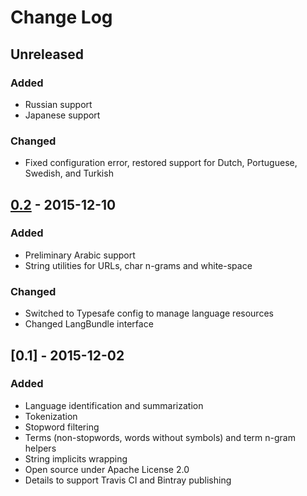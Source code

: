 # Change Log

## Unreleased

### Added
- Russian support
- Japanese support

### Changed

- Fixed configuration error, restored support for Dutch, Portuguese, Swedish,
  and Turkish

## [0.2] - 2015-12-10

### Added
- Preliminary Arabic support
- String utilities for URLs, char n-grams and white-space

### Changed
- Switched to Typesafe config to manage language resources
- Changed LangBundle interface

## [0.1] - 2015-12-02

### Added
- Language identification and summarization
- Tokenization
- Stopword filtering
- Terms (non-stopwords, words without symbols) and term n-gram helpers
- String implicits wrapping
- Open source under Apache License 2.0
- Details to support Travis CI and Bintray publishing

[Unreleased]: https://github.com/peoplepattern/lib-text/compare/v0.2...HEAD
[0.2]: https://github.com/peoplepattern/lib-text/compare/v0.1...v0.2
